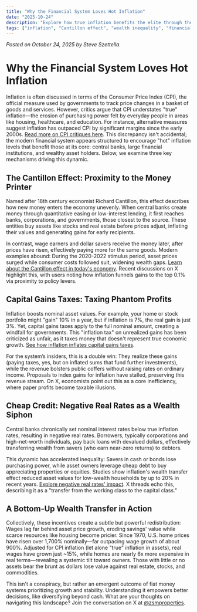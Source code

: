 ```yaml
---
title: "Why the Financial System Loves Hot Inflation"
date: "2025-10-24"
description: "Explore how true inflation benefits the elite through the Cantillon effect, capital gains taxes, and cheap credit, leading to wealth transfer from savers to asset owners."
tags: ["inflation", "Cantillon effect", "wealth inequality", "financial system", "capital gains tax"]
---
```

*Posted on October 24, 2025 by Steve Szettella.*

# Why the Financial System Loves Hot Inflation

Inflation is often discussed in terms of the Consumer Price Index (CPI), the official measure used by governments to track price changes in a basket of goods and services. However, critics argue that CPI understates "true" inflation—the erosion of purchasing power felt by everyday people in areas like housing, healthcare, and education. For instance, alternative measures suggest inflation has outpaced CPI by significant margins since the early 2000s. [Read more on CPI critiques here](https://www.bloomberg.com/news/articles/2025-09-22/inflation-is-worse-than-the-cpi-shows-says-ex-us-comptroller). This discrepancy isn't accidental; the modern financial system appears structured to encourage "hot" inflation levels that benefit those at its core: central banks, large financial institutions, and wealthy asset holders. Below, we examine three key mechanisms driving this dynamic.

## The Cantillon Effect: Proximity to the Money Printer

Named after 18th century economist Richard Cantillon, this effect describes how new money enters the economy unevenly. When central banks create money through quantitative easing or low-interest lending, it first reaches banks, corporations, and governments, those closest to the source. These entities buy assets like stocks and real estate before prices adjust, inflating their values and generating gains for early recipients.

In contrast, wage earners and dollar savers receive the money later, after prices have risen, effectively paying more for the same goods. Modern examples abound: During the 2020-2022 stimulus period, asset prices surged while consumer costs followed suit, widening wealth gaps. [Learn about the Cantillon effect in today's economy](https://sahilbloom.substack.com/p/how-the-rich-get-richer). Recent discussions on X highlight this, with users noting how inflation funnels gains to the top 0.1% via proximity to policy levers.

## Capital Gains Taxes: Taxing Phantom Profits

Inflation boosts nominal asset values.  For example, your home or stock portfolio might "gain" 10% in a year, but if inflation is 7%, the real gain is just 3%. Yet, capital gains taxes apply to the full nominal amount, creating a windfall for governments. This "inflation tax" on unrealized gains has been criticized as unfair, as it taxes money that doesn't represent true economic growth. [See how inflation inflates capital gains taxes](https://www.cato.org/blog/inflation-can-increase-capital-gains-tax-rate-infinity).

For the system’s insiders, this is a double win: They realize these gains (paying taxes, yes, but on inflated sums that fund further investments), while the revenue bolsters public coffers without raising rates on ordinary income. Proposals to index gains for inflation have stalled, preserving this revenue stream. On X, economists point out this as a core inefficiency, where paper profits become taxable illusions.

## Cheap Credit: Negative Real Rates as a Wealth Siphon

Central banks chronically set nominal interest rates below true inflation rates, resulting in negative real rates. Borrowers, typically corporations and high-net-worth individuals, pay back loans with devalued dollars, effectively transferring wealth from savers (who earn near-zero returns) to debtors.

This dynamic has accelerated inequality: Savers in cash or bonds lose purchasing power, while asset owners leverage cheap debt to buy appreciating properties or equities. Studies show inflation's wealth transfer effect reduced asset values for low-wealth households by up to 20% in recent years. [Explore negative real rates' impact](https://www.stlouisfed.org/publications/regional-economist/2022/aug/impact-inflation-wealth-transfer-effect). X threads echo this, describing it as a "transfer from the working class to the capital class."

## A Bottom-Up Wealth Transfer in Action

Collectively, these incentives create a subtle but powerful redistribution: Wages lag far behind asset price growth, eroding savings' value while scarce resources like housing become pricier. Since 1970, U.S. home prices have risen over 1,700% nominally—far outpacing wage growth of about 900%. Adjusted for CPI inflation (let alone "true" inflation in assets), real wages have grown just ~15%, while homes are nearly 6x more expensive in real terms—revealing a systemic tilt toward owners. Those with little or no assets bear the brunt as dollars lose value against real estate, stocks, and commodities.

This isn't a conspiracy, but rather an emergent outcome of fiat money systems prioritizing growth and stability. Understanding it empowers better decisions, like diversifying beyond cash. What are your thoughts on navigating this landscape? Join the conversation on X at [@zsmproperties](https://x.com/zsmproperties).